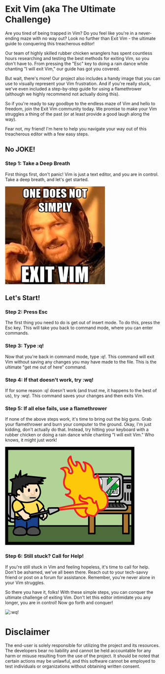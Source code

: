 # Exit Vim (aka The Ultimate Challenge)
Are you tired of being trapped in Vim? Do you feel like you're in a never-ending maze with no way out? Look no further than Exit Vim - the ultimate guide to conquering this treacherous editor!

Our team of highly skilled rubber chicken wranglers has spent countless hours researching and testing the best methods for exiting Vim, so you don't have to. From pressing the "Esc" key to doing a rain dance while chanting "I will exit Vim," our guide has got you covered.

But wait, there's more! Our project also includes a handy image that you can use to visually represent your Vim frustration. And if you're really stuck, we've even included a step-by-step guide for using a flamethrower (although we highly recommend not actually doing this).

So if you're ready to say goodbye to the endless maze of Vim and hello to freedom, join the Exit Vim community today. We promise to make your Vim struggles a thing of the past (or at least provide a good laugh along the way). 

Fear not, my friend! I'm here to help you navigate your way out of this treacherous editor with a few easy steps.


## No JOKE!
### Step 1: Take a Deep Breath
First things first, don't panic! Vim is just a text editor, and you are in control. Take a deep breath, and let's get started.

![Exit Vim](https://github.com/R0nN1ri/Exit-Vim/blob/main/image1.jpeg?raw=true "Exit Vim")

## Let's Start!
### Step 2: Press Esc
The first thing you need to do is get out of insert mode. To do this, press the Esc key. This will take you back to command mode, where you can enter commands.

### Step 3: Type :q!
Now that you're back in command mode, type :q!. This command will exit Vim without saving any changes you may have made to the file. This is the ultimate "get me out of here" command.

### Step 4: If that doesn't work, try :wq!
If for some reason :q! doesn't work (and trust me, it happens to the best of us), try :wq!. This command saves your changes and then exits Vim.

### Step 5: If all else fails, use a flamethrower
If none of the above steps work, it's time to bring out the big guns. Grab your flamethrower and burn your computer to the ground. Okay, I'm just kidding, don't actually do that. Instead, try hitting your keyboard with a rubber chicken or doing a rain dance while chanting "I will exit Vim." Who knows, it might just work!

![KILL VIM](https://github.com/R0nN1ri/Exit-Vim/blob/main/image2.jpg?raw=true "KILL VIM")

### Step 6: Still stuck? Call for Help!
If you're still stuck in Vim and feeling hopeless, it's time to call for help. Don't be ashamed, we've all been there. Reach out to your tech-savvy friend or post on a forum for assistance. Remember, you're never alone in your Vim struggles.

So there you have it, folks! With these simple steps, you can conquer the ultimate challenge of exiting Vim. Don't let this editor intimidate you any longer, you are in control! Now go forth and conquer!


![:wq!](https://user-images.githubusercontent.com/121397617/224789210-51322125-6d15-4e4f-bd3c-9ad0faba586b.png)

# Disclaimer
The end-user is solely responsible for utilizing the project and its resources. The developers bear no liability and cannot be held accountable for any harm or misuse resulting from the use of the project. It should be noted that certain actions may be unlawful, and this software cannot be employed to test individuals or organizations without obtaining written consent.
